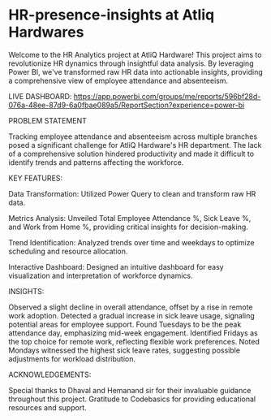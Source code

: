 # HR-presence-insights at Atliq Hardwares
Welcome to the HR Analytics project at AtliQ Hardware! This project aims to revolutionize HR dynamics through insightful data analysis. By leveraging Power BI, we've transformed raw HR data into actionable insights, providing a comprehensive view of employee attendance and absenteeism.

LIVE DASHBOARD: https://app.powerbi.com/groups/me/reports/596bf28d-076a-48ee-87d9-6a0fbae089a5/ReportSection?experience=power-bi

PROBLEM STATEMENT

Tracking employee attendance and absenteeism across multiple branches posed a significant challenge for AtliQ Hardware's HR department. The lack of a comprehensive solution hindered productivity and made it difficult to identify trends and patterns affecting the workforce.

KEY FEATURES:

Data Transformation: Utilized Power Query to clean and transform raw HR data.

Metrics Analysis: Unveiled Total Employee Attendance %, Sick Leave %, and Work from Home %, providing critical insights for decision-making.

Trend Identification: Analyzed trends over time and weekdays to optimize scheduling and resource allocation.

Interactive Dashboard: Designed an intuitive dashboard for easy visualization and interpretation of workforce dynamics.

INSIGHTS:

Observed a slight decline in overall attendance, offset by a rise in remote work adoption.
Detected a gradual increase in sick leave usage, signaling potential areas for employee support.
Found Tuesdays to be the peak attendance day, emphasizing mid-week engagement.
Identified Fridays as the top choice for remote work, reflecting flexible work preferences.
Noted Mondays witnessed the highest sick leave rates, suggesting possible adjustments for workload distribution.

ACKNOWLEDGEMENTS:

Special thanks to Dhaval and Hemanand sir for their invaluable guidance throughout this project.
Gratitude to Codebasics for providing educational resources and support.
